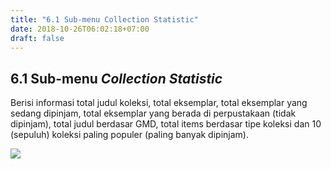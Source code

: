 ```yaml
---
title: "6.1 Sub-menu Collection Statistic"
date: 2018-10-26T06:02:18+07:00
draft: false
---
```


## 6.1 Sub-menu _Collection Statistic_

Berisi informasi total judul koleksi, total eksemplar, total eksemplar yang sedang dipinjam, total eksemplar yang berada di perpustakaan (tidak dipinjam), total judul berdasar GMD, total items berdasar tipe koleksi dan 10 (sepuluh) koleksi paling populer (paling banyak dipinjam).

![](/assets/Collection_Statistic.png)